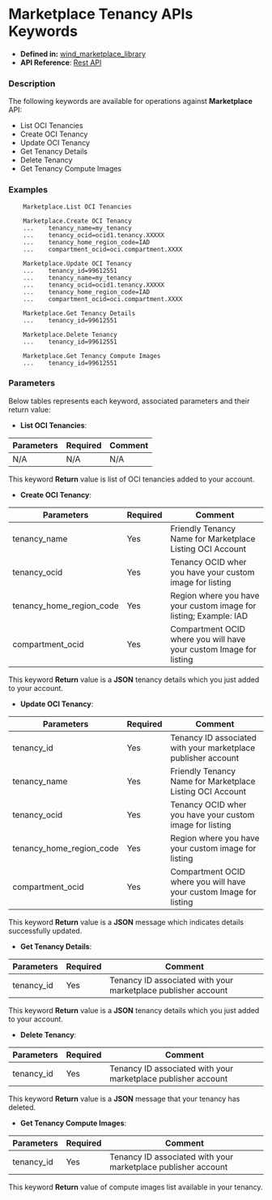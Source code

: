 # Marketplace Tenancy APIs Keywords
* **Defined in:** [wind_marketplace_library][wind_marketplace_library_link]
* **API Reference**:
[Rest API](https://docs.oracle.com/en/cloud/marketplace/partner-portal/rest-api-publisher/api-tenancy-resources.html)


### Description
The following keywords are available for operations against **Marketplace** API:

* List OCI Tenancies
* Create OCI Tenancy
* Update OCI Tenancy
* Get Tenancy Details 
* Delete Tenancy
* Get Tenancy Compute Images

### Examples

``` 
    Marketplace.List OCI Tenancies

    Marketplace.Create OCI Tenancy
    ...    tenancy_name=my_tenancy
    ...    tenancy_ocid=ocid1.tenancy.XXXXX
    ...    tenancy_home_region_code=IAD
    ...    compartment_ocid=oci.compartment.XXXX

    Marketplace.Update OCI Tenancy
    ...    tenancy_id=99612551
    ...    tenancy_name=my_tenancy
    ...    tenancy_ocid=ocid1.tenancy.XXXXX
    ...    tenancy_home_region_code=IAD
    ...    compartment_ocid=oci.compartment.XXXX

    Marketplace.Get Tenancy Details
    ...    tenancy_id=99612551

    Marketplace.Delete Tenancy
    ...    tenancy_id=99612551

    Marketplace.Get Tenancy Compute Images
    ...    tenancy_id=99612551

```

### Parameters

Below tables represents each keyword, associated parameters and their return value: 

- **List OCI Tenancies**: 

| Parameters | Required | Comment   |
|------------|----------|-----------|
| N/A        | N/A      | N/A       |

This keyword **Return** value is list of OCI tenancies added to your account.

- **Create OCI Tenancy**: 

| Parameters               | Required | Comment                                                            |
|--------------------------|----------|--------------------------------------------------------------------|
| tenancy_name             | Yes      | Friendly Tenancy Name for Marketplace Listing OCI Account          |
| tenancy_ocid             | Yes      | Tenancy OCID wher you have your custom image for listing           |
| tenancy_home_region_code | Yes      | Region where you have your custom image for listing; Example: IAD  |
| compartment_ocid         | Yes      | Compartment OCID where you will have your custom Image for listing |

This keyword **Return** value is a **JSON** tenancy details which you just added to your account.

- **Update OCI Tenancy**: 

| Parameters               | Required | Comment                                                            |
|--------------------------|----------|--------------------------------------------------------------------|
| tenancy_id               | Yes      | Tenancy ID associated with your marketplace publisher account      |
| tenancy_name             | Yes      | Friendly Tenancy Name for Marketplace Listing OCI Account          |
| tenancy_ocid             | Yes      | Tenancy OCID wher you have your custom image for listing           |
| tenancy_home_region_code | Yes      | Region where you have your custom image for listing                |
| compartment_ocid         | Yes      | Compartment OCID where you will have your custom Image for listing |

This keyword **Return** value is a **JSON** message which indicates details successfully updated.

- **Get Tenancy Details**: 

| Parameters | Required | Comment                                                       |
|------------|----------|---------------------------------------------------------------|
| tenancy_id | Yes      | Tenancy ID associated with your marketplace publisher account |

This keyword **Return** value is a **JSON** tenancy details which you just added to your account.

- **Delete Tenancy**: 

| Parameters | Required | Comment                                                       |
|------------|----------|---------------------------------------------------------------|
| tenancy_id | Yes      | Tenancy ID associated with your marketplace publisher account |

This keyword **Return** value is a **JSON** message that your tenancy has deleted.

- **Get Tenancy Compute Images**: 

| Parameters | Required | Comment                                                       |
|------------|----------|---------------------------------------------------------------|
| tenancy_id | Yes      | Tenancy ID associated with your marketplace publisher account |

This keyword **Return** value of compute images list available in your tenancy.


[wind_marketplace_library_link]: https://github.com/oracle/wind/tree/main/wind-oci-marketplace/MarketplaceLibrary